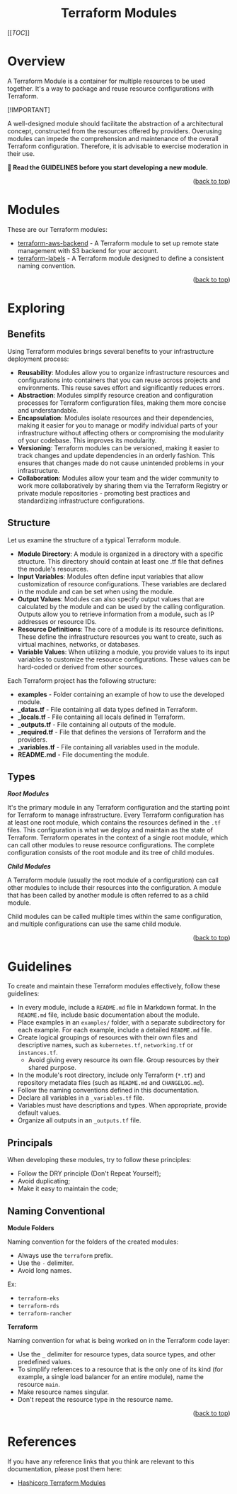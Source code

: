 <!-- BEGIN_DOCS -->

<div align="center">

<a name="readme-top"></a>

<h1>Terraform Modules</h1>

</div>

[[_TOC_]]

# Overview

A Terraform Module is a container for multiple resources to be used together. It's a way to package and reuse resource configurations with Terraform.

>>>
[!IMPORTANT]

A well-designed module should facilitate the abstraction of a architectural concept, constructed from the resources offered by providers. Overusing modules can impede the comprehension and maintenance of the overall Terraform configuration. Therefore, it is advisable to exercise moderation in their use.

**🚨 Read the GUIDELINES before you start developing a new module.**
>>>

<p align="right">(<a href="#readme-top">back to top</a>)</p>

# Modules

These are our Terraform modules:

- [terraform-aws-backend](./terraform-aws-backend/) - A Terraform module to set up remote state management with S3 backend for your account.
- [terraform-labels](./terraform-labels/) - A Terraform module designed to define a consistent naming convention.

<p align="right">(<a href="#readme-top">back to top</a>)</p>

# Exploring

## Benefits

Using Terraform modules brings several benefits to your infrastructure deployment process:

- **Reusability**: Modules allow you to organize infrastructure resources and configurations into containers that you can reuse across projects and environments. This reuse saves effort and significantly reduces errors.
- **Abstraction**: Modules simplify resource creation and configuration processes for Terraform configuration files, making them more concise and understandable.
- **Encapsulation**: Modules isolate resources and their dependencies, making it easier for you to manage or modify individual parts of your infrastructure without affecting others or compromising the modularity of your codebase. This improves its modularity.
- **Versioning**: Terraform modules can be versioned, making it easier to track changes and update dependencies in an orderly fashion. This ensures that changes made do not cause unintended problems in your infrastructure.
- **Collaboration**: Modules allow your team and the wider community to work more collaboratively by sharing them via the Terraform Registry or private module repositories - promoting best practices and standardizing infrastructure configurations.

## Structure

Let us examine the structure of a typical Terraform module.

- **Module Directory**: A module is organized in a directory with a specific structure. This directory should contain at least one .tf file that defines the module's resources.
- **Input Variables**: Modules often define input variables that allow customization of resource configurations. These variables are declared in the module and can be set when using the module.
- **Output Values**: Modules can also specify output values that are calculated by the module and can be used by the calling configuration. Outputs allow you to retrieve information from a module, such as IP addresses or resource IDs.
- **Resource Definitions**: The core of a module is its resource definitions. These define the infrastructure resources you want to create, such as virtual machines, networks, or databases.
- **Variable Values**: When utilizing a module, you provide values to its input variables to customize the resource configurations. These values can be hard-coded or derived from other sources.

Each Terraform project has the following structure:

- **examples** - Folder containing an example of how to use the developed module.
- **_datas.tf** - File containing all data types defined in Terraform.
- **_locals.tf** - File containing all locals defined in Terraform.
- **_outputs.tf** - File containing all outputs of the module.
- **_required.tf** - File that defines the versions of Terraform and the providers.
- **_variables.tf** - File containing all variables used in the module.
- **README.md** - File documenting the module.

## Types

***Root Modules***

It's the primary module in any Terraform configuration and the starting point for Terraform to manage infrastructure. Every Terraform configuration has at least one root module, which contains the resources defined in the `.tf` files. This configuration is what we deploy and maintain as the state of Terraform. Terraform operates in the context of a single root module, which can call other modules to reuse resource configurations. The complete configuration consists of the root module and its tree of child modules.

***Child Modules***

A Terraform module (usually the root module of a configuration) can call other modules to include their resources into the configuration. A module that has been called by another module is often referred to as a child module.

Child modules can be called multiple times within the same configuration, and multiple configurations can use the same child module.

<p align="right">(<a href="#readme-top">back to top</a>)</p>

# Guidelines

To create and maintain these Terraform modules effectively, follow these guidelines:

- In every module, include a `README.md` file in Markdown format. In the `README.md` file, include basic documentation about the module.
- Place examples in an `examples/` folder, with a separate subdirectory for each example. For each example, include a detailed `README.md` file.
- Create logical groupings of resources with their own files and descriptive names, such as `kubernetes.tf`, `networking.tf` or `instances.tf`.
  - Avoid giving every resource its own file. Group resources by their shared purpose.
- In the module's root directory, include only Terraform (`*.tf`) and repository metadata files (such as `README.md` and `CHANGELOG.md`).
- Follow the naming conventions defined in this documentation.
- Declare all variables in a `_variables.tf` file.
- Variables must have descriptions and types. When appropriate, provide default values.
- Organize all outputs in an `_outputs.tf` file.

## Principals

When developing these modules, try to follow these principles:

- Follow the DRY principle (Don't Repeat Yourself);
- Avoid duplicating;
- Make it easy to maintain the code;

## Naming Conventional

**Module Folders**

Naming convention for the folders of the created modules:

- Always use the `terraform` prefix.
- Use the `-` delimiter.
- Avoid long names.

Ex:

- `terraform-eks`
- `terraform-rds`
- `terraform-rancher`

**Terraform**

Naming convention for what is being worked on in the Terraform code layer:

- Use the `_` delimiter for resource types, data source types, and other predefined values.
- To simplify references to a resource that is the only one of its kind (for example, a single load balancer for an entire module), name the resource `main`.
- Make resource names singular.
- Don't repeat the resource type in the resource name.

<p align="right">(<a href="#readme-top">back to top</a>)</p>

# References

If you have any reference links that you think are relevant to this documentation, please post them here:

- [Hashicorp Terraform Modules](https://developer.hashicorp.com/terraform/language/modules)

<!-- END_DOCS -->

